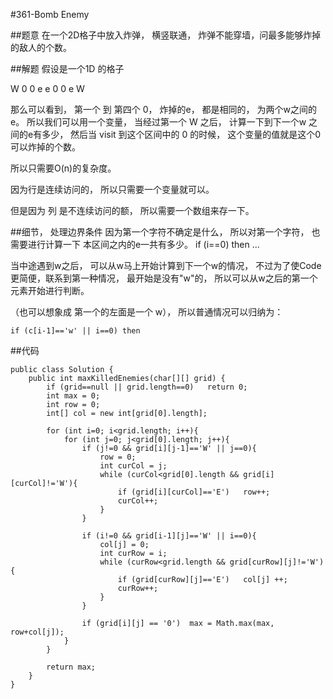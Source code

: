 #361-Bomb Enemy

##题意
在一个2D格子中放入炸弹， 横竖联通， 炸弹不能穿墙，问最多能够炸掉的敌人的个数。

##解题
假设是一个1D 的格子
 
 W 0 0 e e 0 0 e W
 
那么可以看到， 第一个 到 第四个 0， 炸掉的e， 都是相同的， 为两个w之间的e。 所以我们可以用一个变量， 当经过第一个 W 之后， 计算一下到下一个w 之间的e有多少， 然后当 visit 到这个区间中的 0 的时候， 这个变量的值就是这个0可以炸掉的个数。

所以只需要O(n)的复杂度。

因为行是连续访问的， 所以只需要一个变量就可以。

但是因为 列 是不连续访问的额， 所以需要一个数组来存一下。

##细节， 处理边界条件
因为第一个字符不确定是什么， 所以对第一个字符， 也需要进行计算一下 本区间之内的e一共有多少。 if (i==0) 	then ...

当中途遇到w之后， 可以从w马上开始计算到下一个w的情况， 不过为了使Code更简便，联系到第一种情况， 最开始是没有"w"的， 所以可以从w之后的第一个元素开始进行判断。

（也可以想象成 第一个的左面是一个 w）， 所以普通情况可以归纳为：

```
if (c[i-1]=='w' || i==0) then 
```

##代码
```
public class Solution {
    public int maxKilledEnemies(char[][] grid) {
        if (grid==null || grid.length==0)   return 0;
        int max = 0;
        int row = 0;
        int[] col = new int[grid[0].length];
        
        for (int i=0; i<grid.length; i++){
            for (int j=0; j<grid[0].length; j++){
                if (j!=0 && grid[i][j-1]=='W' || j==0){
                    row = 0;
                    int curCol = j;
                    while (curCol<grid[0].length && grid[i][curCol]!='W'){
                        if (grid[i][curCol]=='E')   row++;
                        curCol++;
                    }
                }
                
                if (i!=0 && grid[i-1][j]=='W' || i==0){
                    col[j] = 0;
                    int curRow = i;
                    while (curRow<grid.length && grid[curRow][j]!='W'){
                        if (grid[curRow][j]=='E')   col[j] ++;
                        curRow++;
                    }
                }
                
                if (grid[i][j] == '0')  max = Math.max(max, row+col[j]);
            }
        }
        
        return max;
    }
}
```



